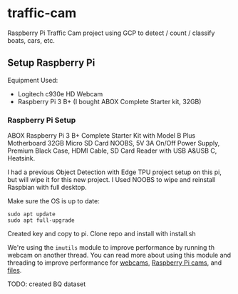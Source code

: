 # traffic-cam

Raspberry Pi Traffic Cam project using GCP to detect / count / classify boats, cars, etc.

## Setup Raspberry Pi

Equipment Used:

* Logitech c930e HD Webcam
* Raspberry Pi 3 B+ (I bought ABOX Complete Starter kit, 32GB)

### Raspberry Pi Setup

ABOX Raspberry Pi 3 B+ Complete Starter Kit with Model B Plus Motherboard 32GB Micro SD Card NOOBS, 5V 3A On/Off Power Supply, Premium Black Case, HDMI Cable, SD Card Reader with USB A&USB C, Heatsink.

I had a previous Object Detection with Edge TPU project setup on this pi, but will wipe it for this new project. I Used NOOBS to wipe and reinstall Raspbian with full desktop.

Make sure the OS is up to date:

```
sudo apt update
sudo apt full-upgrade
```

Created key and copy to pi.
Clone repo and install with install.sh



We're using the `imutils` module to improve performance by running th webcam on another thread. You can read more about using this module and threading to improve performance for [webcams](https://www.pyimagesearch.com/2015/12/21/increasing-webcam-fps-with-python-and-opencv/), [Raspberry Pi cams](https://www.pyimagesearch.com/2015/12/28/increasing-raspberry-pi-fps-with-python-and-opencv/), and [files](https://www.pyimagesearch.com/2017/02/06/faster-video-file-fps-with-cv2-videocapture-and-opencv/).



TODO: created BQ dataset